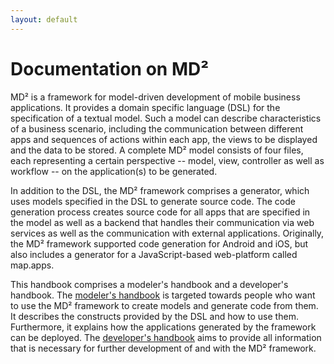 ```yaml
---
layout: default
---
```


# Documentation on MD²

MD² is a framework for model-driven development of mobile business applications.
It provides a domain specific language (DSL) for the specification of a textual model.
Such a model can describe characteristics of a business scenario, including the communication between different apps and sequences of actions within each app, the views to be displayed and the data to be stored.
A complete MD² model consists of four files, each representing a certain perspective -- model, view, controller as well as workflow -- on the application(s) to be generated.

In addition to the DSL, the MD² framework comprises a generator, which uses models specified in the DSL to generate source code.
The code generation process creates source code for all apps that are specified in the model as well as a backend that handles their communication via web services as well as the communication with external applications.
Originally, the MD² framework supported code generation for Android and iOS, but also includes a generator for a JavaScript-based web-platform called map.apps.

This handbook comprises a modeler's handbook and a developer's handbook.
The [modeler's handbook](20_handbook-modeler/) is targeted towards people who want to use the MD² framework to create models and generate code from them.
It describes the constructs provided by the DSL and how to use them.
Furthermore, it explains how the applications generated by the framework can be deployed.
The [developer's handbook](40_handbook-dev/) aims to provide all information that is necessary for further development of and with the MD² framework.
